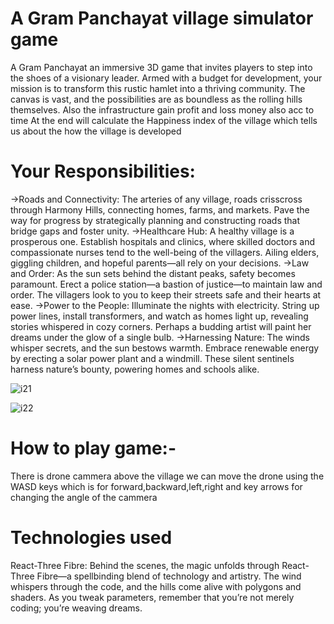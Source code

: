 #  A Gram Panchayat village simulator game
 A Gram Panchayat an immersive 3D game that invites players to step into the shoes of a visionary leader. Armed with a budget for development, your mission is to transform this rustic hamlet into a thriving community. The canvas is vast, and the possibilities are as boundless as the rolling hills themselves. Also the infrastructure gain profit and loss money also acc to time
 At the end will calculate the Happiness  index of the village which tells us about the how the village is developed

# Your Responsibilities:

->Roads and Connectivity: The arteries of any village, roads crisscross through Harmony Hills, connecting homes, farms, and markets. Pave the way for progress by strategically planning and constructing roads 
   that bridge gaps and foster unity.
->Healthcare Hub: A healthy village is a prosperous one. Establish hospitals and clinics, where skilled doctors and compassionate nurses tend to the well-being of the villagers. Ailing elders, giggling 
   children, and hopeful parents—all rely on your decisions.
->Law and Order: As the sun sets behind the distant peaks, safety becomes paramount. Erect a police station—a bastion of justice—to maintain law and order. The villagers look to you to keep their streets 
   safe and their hearts at ease.
->Power to the People: Illuminate the nights with electricity. String up power lines, install transformers, and watch as homes light up, revealing stories whispered in cozy corners. Perhaps a budding artist 
   will paint her dreams under the glow of a single bulb.
->Harnessing Nature: The winds whisper secrets, and the sun bestows warmth. Embrace renewable energy by erecting a solar power plant and a windmill. These silent sentinels harness nature’s bounty, powering 
   homes and schools alike.



![i21](https://github.com/UMAKANT06/Village-Simulator-game/assets/114819136/ecf734e5-2cef-4f20-a5f6-834a0d31e35e)


![i22](https://github.com/UMAKANT06/Village-Simulator-game/assets/114819136/91262089-4980-4643-917f-59ba6c9d14ea)


# How to play game:-
There is drone cammera above the village we can move the drone using the WASD keys which is for forward,backward,left,right and key arrows for changing the angle of the cammera

# Technologies used
React-Three Fibre: Behind the scenes, the magic unfolds through React-Three Fibre—a spellbinding blend of technology and artistry. The wind whispers through the code, and the hills come alive with polygons and shaders. As you tweak parameters, remember that you’re not merely coding; you’re weaving dreams.
